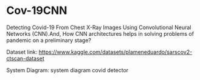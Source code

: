 # Cov-19CNN
Detecting Covid-19 From Chest X-Ray Images Using Convolutional Neural Networks (CNN).And, How CNN architectures helps in solving problems of pandemic on a preliminary stage?

Dataset link: https://www.kaggle.com/datasets/plameneduardo/sarscov2-ctscan-dataset

System Diagram: system diagram covid detector
